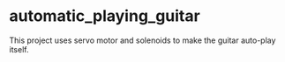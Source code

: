 # automatic_playing_guitar
This project uses servo motor and solenoids to make the guitar auto-play itself.
